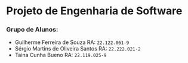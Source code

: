 # Projeto de Engenharia de Software
### Grupo de Alunos:

- Guilherme Ferreira de Souza RA: `22.122.061-9`
- Sérgio Martins de Oliveira Santos RA: `22.222.021-2`
- Taina Cunha Bueno RA: `22.119.025-9`
